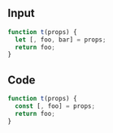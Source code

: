 
## Input

```javascript
function t(props) {
  let [, foo, bar] = props;
  return foo;
}

```

## Code

```javascript
function t(props) {
  const [, foo] = props;
  return foo;
}

```
      